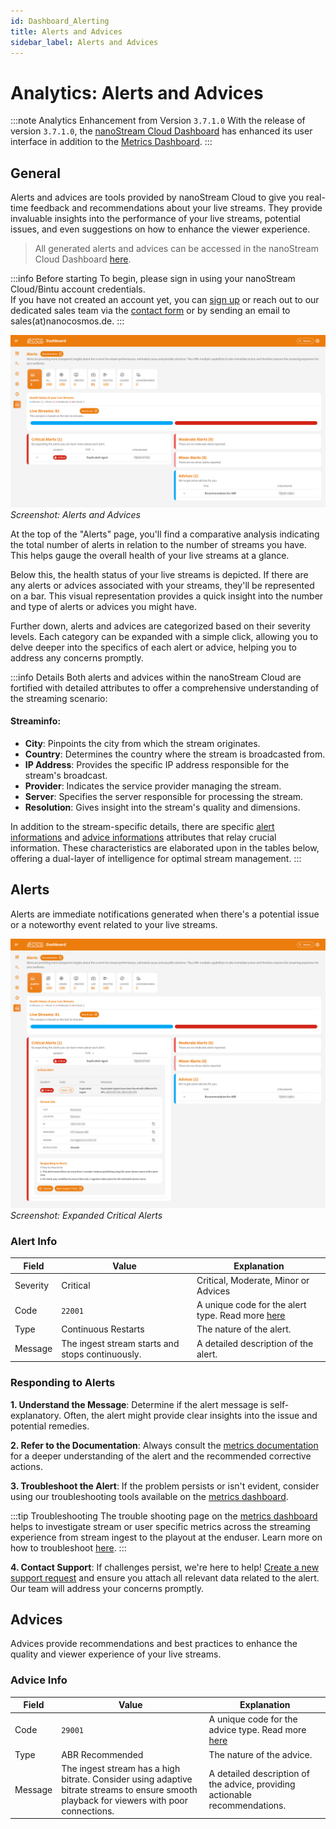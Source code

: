 ```yaml
---
id: Dashboard_Alerting
title: Alerts and Advices
sidebar_label: Alerts and Advices
---
```


# Analytics: Alerts and Advices

:::note Analytics Enhancement from Version `3.7.1.0`
With the release of version `3.7.1.0`, the [nanoStream Cloud Dashboard](https://dashboard.nanostream.cloud/) has enhanced its user interface in addition to the [Metrics Dashboard](https://metrics.nanocosmos.de).
:::

## General

Alerts and advices are tools provided by nanoStream Cloud to give you real-time feedback and recommendations about your live streams. They provide invaluable insights into the performance of your live streams, potential issues, and even suggestions on how to enhance the viewer experience.

> All generated alerts and advices can be accessed in the nanoStream Cloud Dashboard [here](https://dashboard.nanostream.cloud/alerts).

:::info Before starting
To begin, please sign in using your nanoStream Cloud/Bintu account credentials. <br/>
If you have not created an account yet, you can [sign up](https://dashboard.nanostream.cloud/auth?signup) or reach out to our dedicated sales team via the [contact form](https://www.nanocosmos.de/contact) or by sending an email to sales(at)nanocosmos.de.
:::


![Screenshot: Alerts and Advices](../assets/cloud-frontend/cf-alerts-page.png)
*Screenshot: Alerts and Advices*

At the top of the "Alerts" page, you'll find a comparative analysis indicating the total number of alerts in relation to the number of streams you have. This helps gauge the overall health of your live streams at a glance.

Below this, the health status of your live streams is depicted. If there are any alerts or advices associated with your streams, they'll be represented on a bar. This visual representation provides a quick insight into the number and type of alerts or advices you might have.

Further down, alerts and advices are categorized based on their severity levels. Each category can be expanded with a simple click, allowing you to delve deeper into the specifics of each alert or advice, helping you to address any concerns promptly.

:::info Details
Both alerts and advices within the nanoStream Cloud are fortified with detailed attributes to offer a comprehensive understanding of the streaming scenario:

#### Streaminfo:

- **City**: Pinpoints the city from which the stream originates.
- **Country**: Determines the country where the stream is broadcasted from.
- **IP Address**: Provides the specific IP address responsible for the stream's broadcast.
- **Provider**: Indicates the service provider managing the stream.
- **Server**: Specifies the server responsible for processing the stream.
- **Resolution**: Gives insight into the stream's quality and dimensions.

In addition to the stream-specific details, there are specific [alert informations](#alert-info) and [advice informations](#advice-info) attributes that relay crucial information. These characteristics are elaborated upon in the tables below, offering a dual-layer of intelligence for optimal stream management.
:::

## Alerts

Alerts are immediate notifications generated when there's a potential issue or a noteworthy event related to your live streams.


![Screenshot: Expanded Critical Alert](../assets/cloud-frontend/cf-critical-alerts.png)
*Screenshot: Expanded Critical Alerts*


### Alert Info

| Field     | Value    | Explanation |
|-----------|---------------------------|-------------|
| Severity  | <span className="badge badge-criticalAlert">Critical</span> | <span className="badge badge-criticalAlert">Critical</span>, <span className="badge badge-moderateAlert">Moderate</span>, <span className="badge badge-minorAlert">Minor</span> or <span className="badge badge-adviceAlert">Advices</span> |
| Code      | `22001`                      | A unique code for the alert type. Read more [here](../cloud/stream-alerting.md#alert-codes)|
| Type      | Continuous Restarts       | The nature of the alert.|
| Message   | The ingest stream starts and stops continuously. | A detailed description of the alert.|

### Responding to Alerts

**1. Understand the Message**:
Determine if the alert message is self-explanatory. Often, the alert might provide clear insights into the issue and potential remedies.

**2. Refer to the Documentation**:
Always consult the [metrics documentation](../cloud/stream-alerting.md) for a deeper understanding of the alert and the recommended corrective actions.

**3. Troubleshoot the Alert**:
If the problem persists or isn't evident, consider using our troubleshooting tools available on the [metrics dashboard](https://metrics.nanocosmos.de/). 

:::tip Troubleshooting
The trouble shooting page on the [metrics dashboard](https://metrics.nanocosmos.de/) helps to investigate stream or user specific metrics across the streaming experience from stream ingest to the playout at the enduser.
Learn more on how to troubleshoot [here](../cloud/troubleshooting).
:::

**4. Contact Support**:
If challenges persist, we're here to help! [Create a new support request](https://www.nanocosmos.de/support) and ensure you attach all relevant data related to the alert. Our team will address your concerns promptly.

## Advices

Advices provide recommendations and best practices to enhance the quality and viewer experience of your live streams.

### Advice Info

| Field     | Value                                                              | Explanation |
|-----------|--------------------------------------------------------------------|-------------|
| Code      | `29001`                                                           | A unique code for the advice type. Read more [here](../cloud/stream-alerting.md#advices)|
| Type      | ABR Recommended                                                    | The nature of the advice. |
| Message   | The ingest stream has a high bitrate. Consider using adaptive bitrate streams to ensure smooth playback for viewers with poor connections. | A detailed description of the advice, providing actionable recommendations. |
